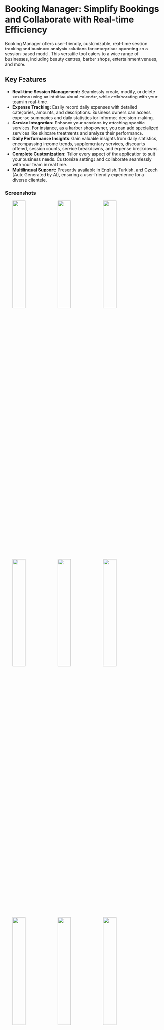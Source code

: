 # Booking Manager: Simplify Bookings and Collaborate with Real-time Efficiency

Booking Manager offers user-friendly, customizable, real-time session tracking and business analysis solutions for enterprises operating on a session-based model. This versatile tool caters to a wide range of businesses, including beauty centres, barber shops, entertainment venues, and more.

## Key Features

- **Real-time Session Management:** Seamlessly create, modify, or delete sessions using an intuitive visual calendar, while collaborating with your team in real-time.
- **Expense Tracking:** Easily record daily expenses with detailed categories, amounts, and descriptions. Business owners can access expense summaries and daily statistics for informed decision-making.
- **Service Integration:** Enhance your sessions by attaching specific services. For instance, as a barber shop owner, you can add specialized services like skincare treatments and analyze their performance.
- **Daily Performance Insights**: Gain valuable insights from daily statistics, encompassing income trends, supplementary services, discounts offered, session counts, service breakdowns, and expense breakdowns.
- **Complete Customization:** Tailor every aspect of the application to suit your business needs. Customize settings and collaborate seamlessly with your team in real time.
- **Multilingual Support:** Presently available in English, Turkish, and Czech (Auto Generated by AI), ensuring a user-friendly experience for a diverse clientele.

### Screenshots

<ul style="list-style: none;">
<li>
<img src="https://raw.githubusercontent.com/ertugrulcakici/booking_manager/main/media/github/add_session.png" width="30%">
<img src="https://raw.githubusercontent.com/ertugrulcakici/booking_manager/main/media/github/add_worker.png" width="30%">
<img src="https://raw.githubusercontent.com/ertugrulcakici/booking_manager/main/media/github/branch_settings.png" width="30%">
  </li>
  <li>
<img src="https://raw.githubusercontent.com/ertugrulcakici/booking_manager/main/media/github/branch_workers.png" width="30%">
<img src="https://raw.githubusercontent.com/ertugrulcakici/booking_manager/main/media/github/daily_statistics.png" width="30%">
<img src="https://raw.githubusercontent.com/ertugrulcakici/booking_manager/main/media/github/daily_statistics_2.png" width="30%">
    </li>
    <li>
<img src="https://raw.githubusercontent.com/ertugrulcakici/booking_manager/main/media/github/drawer.png" width="30%">
<img src="https://raw.githubusercontent.com/ertugrulcakici/booking_manager/main/media/github/home_page.png" width="30%">
<img src="https://raw.githubusercontent.com/ertugrulcakici/booking_manager/main/media/github/language.png" width="30%">
</li>
</ul>

### Dependencies

To power the functionality of Booking Manager, the following dependencies have been utilized:

- [**flutter_riverpod:**](https://pub.dev/packages/riverpod "**flutter_riverpod:**") This package serves as the state management solution and singleton manager, enhancing the efficiency of the application's data flow.

- [**easy_localization:**](https://pub.dev/packages/easy_localization "**easy_localization:**") For seamless support of localization at the app level, the easy_localization package has been integrated, ensuring a user-friendly experience for a diverse audience.

- [**firebase_core:**](https://pub.dev/packages/firebase_core "**firebase_core:**") This essential package establishes the foundation for the utilization of other Firebase packages, enabling seamless integration with Firebase services.

- [**firebase_auth:**](https://pub.dev/packages/firebase_auth "**firebase_auth:**") Responsible for managing the authentication state, the firebase_auth package has been employed, enabling secure user authentication.

- [**cloud_firestore:**](https://pub.dev/packages/cloud_firestore "**cloud_firestore:**") To provide a robust database solution, the cloud_firestore package has been incorporated, enabling efficient storage and retrieval of essential data.

- [**google_sign_in:**](https://pub.dev/packages/google_sign_in "**google_sign_in:**") In addition to the firebase_auth package, the ability to log in via Google sign-in has been implemented, extending the user authentication options.

- [**syncfusion_flutter_calendar:**](https://pub.dev/packages/syncfusion_flutter_calendar "**syncfusion_flutter_calendar:**") The tracking of sessions is facilitated through the integration of the SFCalendar widget from the syncfusion_flutter_calendar package, enhancing the visual representation of session data.

- [**syncfusion_localizations:**](https://pub.dev/packages/syncfusion_localizations "**syncfusion_localizations:**") These packages work collaboratively to support app-level localization and the localization of the SFCalendar widget, ensuring a seamless multilingual experience.

- [**syncfusion_flutter_charts:**](https://pub.dev/packages/syncfusion_flutter_charts "**syncfusion_flutter_charts:**") For visualizing daily statistics on sessions, the SfCircularChart widget from the syncfusion_flutter_charts package has been employed, presenting data through informative pie charts.

## Getting Started

### Installation

Follow these steps to set up your own Booking Manager application running on remote Firebase. (Later I will add Firebase emulator instructions)

1. Initialize Firebase on your project folder by following [instructions here](https://firebase.google.com/docs/flutter/setup?hl=en&platform=ios "instructions here") Make sure that you initialized Firebase auth and cloudfirestore on your Firebase console.

#### Android integrations

1. Go to Android folder and run this command "./gradlew signingReport"
2. Save both SHA-1 keys from debug and release sections.
3. Go to Project Settings on the Firebase console.
4. Select your Android application under the general section > Your apps.
5. Click on "Add fingerprint" and add both SHA-1 keys.
6. Download your google-services.json file and copy it to the android > app folder

#### IOS integrations
1. Go to Firebase console > project settings. There from the IOS application section, download GoogleService-Info.plist file.
2. Copy this GoogleService-Info.plist file into ios > Runner folder.
3. Open the ios folder via XCode.
4. Drag GoogleService-Info.plist file from your computers file system to under your Runner section on XCode File Inspector

### Usage

This content will be added soon

### Contributing

This content will be added soon

### Planning To Use

The packages will be used in the next versions

- [**firebase_remote_config**](https://pub.dev/packages/firebase_remote_config "**Firebase Remote Config**") for setting configs remotely and forcing app users to necesarry updates.
- [**firebase_analytics**](https://pub.dev/packages/firebase_analytics "**Firebase Analytics**") for how to improve efficiency of app.
- [**cloud_functions**](https://pub.dev/packages/cloud_functions "**cloud_functions**") for seperating some logic to backend and triggering some scheduled events
- [**firebase_messaging**](https://pub.dev/packages/firebase_messaging "**firebase_messaging**") for sending notifications and in app banners.

### Support & Contact

If you encounter any issues or have questions, feel free to reach out to me at [ertugrul.cakicii@gmail.com](mailto:ertugrul.cakicii@gmail.com) or [https://www.linkedin.com/in/ertugrulcakici/](https://www.linkedin.com/in/ertugrulcakici/)

### Releases
<img src="https://upload.wikimedia.org/wikipedia/commons/thumb/6/67/App_Store_%28iOS%29.svg/640px-App_Store_%28iOS%29.svg.png" width="10%">
<img src="https://static.vecteezy.com/system/resources/previews/022/613/026/original/google-play-store-icon-logo-symbol-free-png.png" width="10%">
  
### [Click for detailed documentation and future versions](https://shimmer-respect-cc3.notion.site/Booking-Manager-Documentation-0f8c6fd376ad432e9df5889140dc4214?pvs=4 " Detailed App Documentation and Future Versions")
